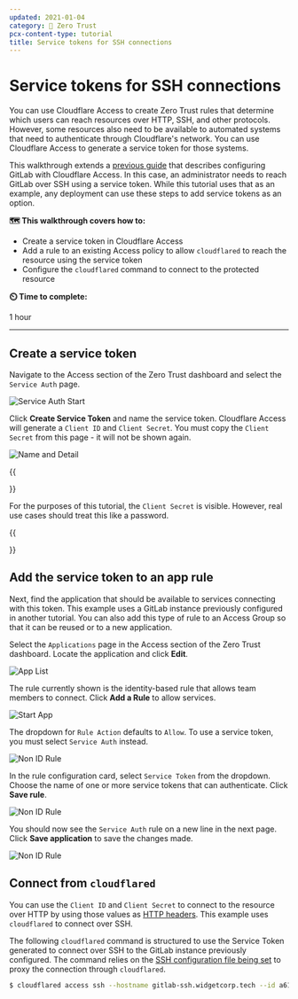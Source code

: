 ```yaml
---
updated: 2021-01-04
category: 🔐 Zero Trust
pcx-content-type: tutorial
title: Service tokens for SSH connections
---
```


# Service tokens for SSH connections

You can use Cloudflare Access to create Zero Trust rules that determine which users can reach resources over HTTP, SSH, and other protocols. However, some resources also need to be available to automated systems that need to authenticate through Cloudflare's network. You can use Cloudflare Access to generate a service token for those systems.

This walkthrough extends a [previous guide](/cloudflare-one/tutorials/gitlab/) that describes configuring GitLab with Cloudflare Access. In this case, an administrator needs to reach GitLab over SSH using a service token. While this tutorial uses that as an example, any deployment can use these steps to add service tokens as an option.

**🗺️ This walkthrough covers how to:**

- Create a service token in Cloudflare Access
- Add a rule to an existing Access policy to allow `cloudflared` to reach the resource using the service token
- Configure the `cloudflared` command to connect to the protected resource

**⏲️ Time to complete:**

1 hour

---

## Create a service token

Navigate to the Access section of the Zero Trust dashboard and select the `Service Auth` page.

![Service Auth Start](/cloudflare-one/static/zero-trust-security/ssh-tokens/service-auth-start.png)

Click **Create Service Token** and name the service token. Cloudflare Access will generate a `Client ID` and `Client Secret`. You must copy the `Client Secret` from this page - it will not be shown again.

![Name and Detail](/cloudflare-one/static/zero-trust-security/ssh-tokens/name-and-detail.png)

{{<Aside>}}

For the purposes of this tutorial, the `Client Secret` is visible. However, real use cases should treat this like a password.

{{</Aside>}}

## Add the service token to an app rule

Next, find the application that should be available to services connecting with this token. This example uses a GitLab instance previously configured in another tutorial. You can also add this type of rule to an Access Group so that it can be reused or to a new application.

Select the `Applications` page in the Access section of the Zero Trust dashboard. Locate the application and click **Edit**.

![App List](/cloudflare-one/static/zero-trust-security/ssh-tokens/app-list.png)

The rule currently shown is the identity-based rule that allows team members to connect. Click **Add a Rule** to allow services.

![Start App](/cloudflare-one/static/zero-trust-security/ssh-tokens/start-app.png)

The dropdown for `Rule Action` defaults to `Allow`. To use a service token, you must select `Service Auth` instead.

![Non ID Rule](/cloudflare-one/static/zero-trust-security/ssh-tokens/choose-service-auth.png)

In the rule configuration card, select `Service Token` from the dropdown. Choose the name of one or more service tokens that can authenticate. Click **Save rule**.

![Non ID Rule](/cloudflare-one/static/zero-trust-security/ssh-tokens/non-id-rule.png)

You should now see the `Service Auth` rule on a new line in the next page. Click **Save application** to save the changes made.

![Non ID Rule](/cloudflare-one/static/zero-trust-security/ssh-tokens/rule-list.png)

## Connect from `cloudflared`

You can use the `Client ID` and `Client Secret` to connect to the resource over HTTP by using those values as [HTTP headers](/cloudflare-one/identity/service-tokens/#connect-your-service-to-access). This example uses `cloudflared` to connect over SSH.

The following `cloudflared` command is structured to use the Service Token generated to connect over SSH to the GitLab instance previously configured. The command relies on the [SSH configuration file being set](/cloudflare-one/tutorials/gitlab/#configuring-ssh) to proxy the connection through `cloudflared`.

```sh
$ cloudflared access ssh --hostname gitlab-ssh.widgetcorp.tech --id a61c032ee4510f8b7e2749ea0896cc14.access --secret 85dcb2301975e8b8e40deb6097645995aa4bed35c2badf098028652097c69eeb
```
